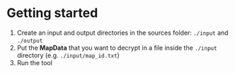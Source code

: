 # Getting started

1. Create an input and output directories in the sources folder: `./input` and `./output`
2. Put the **MapData** that you want to decrypt in a file inside the `./input` directory (e.g. `./input/map_id.txt`)
3. Run the tool